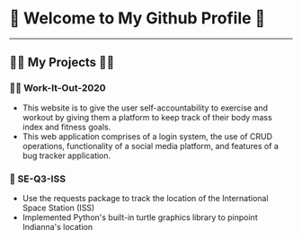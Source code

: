 <h1> 🤩 Welcome to My Github Profile 🤩 </h1>
<hr>
<h2> 👨‍💻 My Projects 👨‍💻 </h2> 

### 🏋️‍♂️ Work-It-Out-2020 
 - This website is to give the user self-accountability to exercise and workout by giving them a platform to keep track of their body mass index and fitness goals.
 - This web application comprises of a login system, the use of CRUD operations, functionality of a social media platform, and features of a bug tracker application.
### 🔭 SE-Q3-ISS
 - Use the requests package to track the location of the International Space Station (ISS)
 - Implemented Python's built-in turtle graphics library to pinpoint Indianna's location
